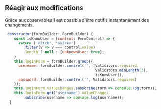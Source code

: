 ## Réagir aux modifications

Grâce aux observables il est possible d'être notifié instantanément des changements.

```javascript
 constructor(formBuilder: FormBuilder) {
    const isKnowUser = (control: FormControl) => {
      return ['mitch', 'asirko']
        .filter(v => v === control.value)
        .length ? null : {unknownUser: true};
    }
    this.loginForm = formBuilder.group({
      username: formBuilder.control('', [Validators.required, 
                                         Validators.minLength(3), 
                                         isKnowUser]),
      password: formBuilder.control('', Validators.required)
    });
    this.loginForm.valueChanges.subscribe(form => console.log(form));
    this.loginForm.get('username').valueChanges
        .subscribe(username => console.log(username));
  }
```
